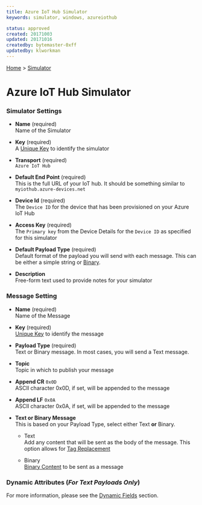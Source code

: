 ```yaml
---
title: Azure IoT Hub Simulator
keywords: simulator, windows, azureiothub

status: approved
created: 20171003
updated: 20171016
createdby: bytemaster-0xff
updatedby: klworkman
---
```

[Home](../Index.md) > [Simulator](Index.md)
# Azure IoT Hub Simulator

### Simulator Settings

* **Name** (required)  
Name of the Simulator

* **Key** (required)  
A [Unique Key](../Topics/Keys.md) to identify the simulator

* **Transport** (required)  
`Azure IoT Hub`

* **Default End Point** (required)  
This is the full URL of your IoT hub. It should be something similar to `myiothub.azure-devices.net`

* **Device Id** (required)    
The `Device ID` for the device that has been provisioned on your Azure IoT Hub

* **Access Key** (required)  
The `Primary key` from the Device Details for the `Device ID` as specified for this simulator

* **Default Payload Type** (required)     
Default format of the payload you will send with each message.  This can be either a simple string or [Binary](BinaryContent.md).

* **Description**     
Free-form text used to provide notes for your simulator

### Message Setting

* **Name** (required)    
Name of the Message

* **Key** (required)       
[Unique Key](../Topics/Keys.md) to identify the message

* **Payload Type** (required)     
Text or Binary message.  In most cases, you will send a Text message.

* **Topic**      
Topic in which to publish your message

* **Append CR** `0x0D`    
ASCII character 0x0D, if set, will be appended to the message

* **Append LF** `0x0A`      
ASCII character 0x0A, if set, will be appended to the message

* **Text or Binary Message**   
This is based on your Payload Type, select either Text **or** Binary.
   * Text     
     Add any content that will be sent as the body of the message.  This option allows for [Tag Replacement](DynamicFields.md)

   * Binary     
     [Binary Content](BinaryContent.md) to be sent as a message

### Dynamic Attributes (*For Text Payloads Only*)     
For more information, please see the [Dynamic Fields](DynamicFields.md) section.
